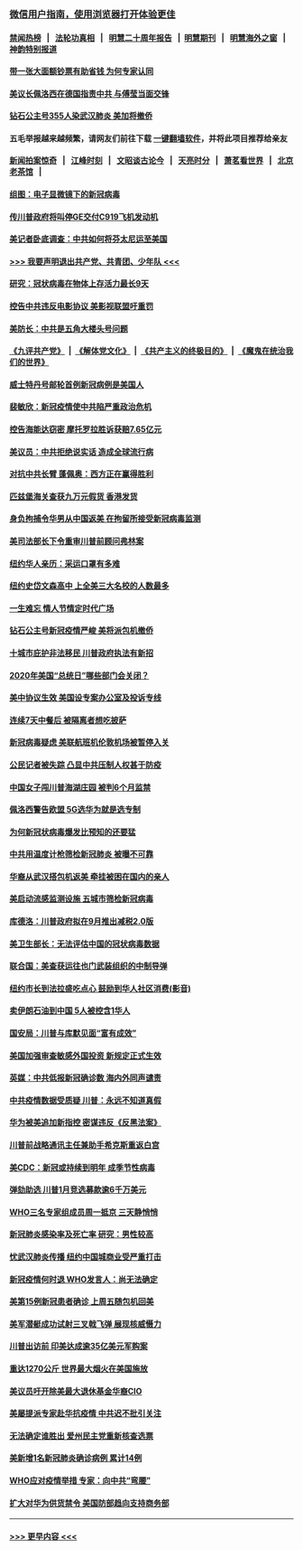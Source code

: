 ### [微信用户指南，使用浏览器打开体验更佳](https://github.com/gfw-breaker/banned-news1/blob/master/indexes/wechat-guide.md?t=0)
#### [禁闻热榜](热点新闻.md?t=0)  &nbsp;&nbsp;|&nbsp;&nbsp; [法轮功真相](https://github.com/gfw-breaker/truth/blob/master/README.md?t=0) &nbsp;&nbsp;|&nbsp;&nbsp; [明慧二十周年报告](https://github.com/gfw-breaker/mh-reports/blob/master/README.md?t=0) &nbsp;&nbsp;|&nbsp;&nbsp;[明慧期刊](https://github.com/gfw-breaker/mh-qikan) &nbsp;&nbsp;|&nbsp;&nbsp; [明慧海外之窗](https://github.com/gfw-breaker/mh-news/blob/master/README.md?t=0) &nbsp;&nbsp;|&nbsp;&nbsp; [神韵特别报道](https://github.com/gfw-breaker/mh-news/blob/master/shenyun.md?t=0)
#### [带一张大面额钞票有助省钱 为何专家认同](../pages/nsc412/n11870166.md?t=02161955) 
#### [美议长佩洛西在德国指责中共 与傅莹当面交锋](../pages/nsc412/n11872375.md?t=02161955) 
#### [钻石公主号355人染武汉肺炎 美加将撤侨](../pages/nsc412/n11872392.md?t=02161955) 
#### 五毛举报越来越频繁，请网友们前往下载 [一键翻墙软件](https://github.com/gfw-breaker/ssr-accounts)，并将此项目推荐给亲友
#### [新闻拍案惊奇](https://github.com/gfw-breaker/banned-news1/blob/master/pages/link4.md) &nbsp;&nbsp;|&nbsp;&nbsp; [江峰时刻](https://github.com/gfw-breaker/banned-news1/blob/master/pages/link4.md) &nbsp;&nbsp;|&nbsp;&nbsp; [文昭谈古论今](https://github.com/gfw-breaker/banned-news1/blob/master/pages/link4.md) &nbsp;&nbsp;|&nbsp;&nbsp; [天亮时分](https://github.com/gfw-breaker/banned-news1/blob/master/pages/link4.md) &nbsp;&nbsp;|&nbsp;&nbsp; [萧茗看世界](https://github.com/gfw-breaker/banned-news1/blob/master/pages/link4.md) &nbsp;&nbsp;|&nbsp;&nbsp; [北京老茶馆](https://github.com/gfw-breaker/banned-news1/blob/master/pages/link4.md) &nbsp;&nbsp;|&nbsp;&nbsp; 
#### [组图：电子显微镜下的新冠病毒](../pages/nsc412/n11872057.md?t=02161955) 
#### [传川普政府将叫停GE交付C919飞机发动机](../pages/nsc412/n11871600.md?t=02161955) 
#### [美记者卧底调查：中共如何将芬太尼运至美国](../pages/nsc412/n11871821.md?t=02161955) 
#### [>>> 我要声明退出共产党、共青团、少年队 <<<](https://github.com/begood0513/goodnews/blob/master/quit/letter.md) 
#### [研究：冠状病毒在物体上存活力最长9天](../pages/nsc412/n11871871.md?t=02161955) 
#### [控告中共违反电影协议 美影视联盟吁重罚](../pages/nsc412/n11871820.md?t=02161955) 
#### [美防长：中共是五角大楼头号问题](../pages/nsc412/n11871768.md?t=02161955) 
#### [《九评共产党》](https://github.com/begood0513/9ping.md/blob/master/README.md) &nbsp;|&nbsp; [《解体党文化》](../../../../jtdwh.md/blob/master/README.md)  &nbsp;|&nbsp; [《共产主义的终极目的》](../../../../gczydzjmd.md/blob/master/README.md) &nbsp;|&nbsp; [《魔鬼在统治我们的世界》](../../../../mgztzwmdsj.md/blob/master/README.md) 
#### [威士特丹号邮轮首例新冠病例是美国人](../pages/nsc412/n11871731.md?t=02161955) 
#### [裴敏欣：新冠疫情使中共陷严重政治危机](../pages/nsc412/n11871514.md?t=02161955) 
#### [控告海能达窃密 摩托罗拉胜诉获赔7.65亿元](../pages/nsc412/n11871594.md?t=02161955) 
#### [美议员：中共拒绝说实话 造成全球流行病](../pages/nsc412/n11871582.md?t=02161955) 
#### [对抗中共长臂 蓬佩奥：西方正在赢得胜利](../pages/nsc412/n11871500.md?t=02161955) 
#### [匹兹堡海关查获九万元假货 香港发货](../pages/nsc412/n11870716.md?t=02161955) 
#### [身负拘捕令华男从中国返美  在拘留所接受新冠病毒监测](../pages/nsc412/n11870710.md?t=02161955) 
#### [美司法部长下令重审川普前顾问弗林案](../pages/nsc412/n11870258.md?t=02161955) 
#### [纽约华人亲历：采运口罩有多难](../pages/nsc412/n11870531.md?t=02161955) 
#### [纽约史岱文森高中  上全美三大名校的人数最多](../pages/nsc412/n11870557.md?t=02161955) 
#### [一生难忘 情人节情定时代广场](../pages/nsc412/n11870536.md?t=02161955) 
#### [钻石公主号新冠疫情严峻 美将派包机撤侨](../pages/nsc412/n11870505.md?t=02161955) 
#### [十城市庇护非法移民 川普政府执法有新招](../pages/nsc412/n11870410.md?t=02161955) 
#### [2020年美国“总统日”哪些部门会关闭？](../pages/nsc412/n11870148.md?t=02161955) 
#### [美中协议生效 美国设专案办公室及投诉专线](../pages/nsc412/n11870266.md?t=02161955) 
#### [连续7天中餐后 被隔离者想吃披萨](../pages/nsc412/n11870243.md?t=02161955) 
#### [新冠病毒疑虑 美联航班机伦敦机场被暂停入关](../pages/nsc412/n11870015.md?t=02161955) 
#### [公民记者被失踪 凸显中共压制人权甚于防疫](../pages/nsc412/n11870042.md?t=02161955) 
#### [中国女子闯川普海湖庄园 被判6个月监禁](../pages/nsc412/n11869919.md?t=02161955) 
#### [佩洛西警告欧盟 5G选华为就是选专制](../pages/nsc412/n11869898.md?t=02161955) 
#### [为何新冠状病毒爆发比预知的还要猛](../pages/nsc412/n11869828.md?t=02161955) 
#### [中共用温度计枪筛检新冠肺炎 被曝不可靠](../pages/nsc412/n11869707.md?t=02161955) 
#### [华裔从武汉搭包机返美 牵挂被困在国内的亲人](../pages/nsc412/n11869711.md?t=02161955) 
#### [美启动流感监测设施 五城市筛检新冠病毒](../pages/nsc412/n11869689.md?t=02161955) 
#### [库德洛：川普政府拟在9月推出减税2.0版](../pages/nsc412/n11869627.md?t=02161955) 
#### [美卫生部长：无法评估中国的冠状病毒数据](../pages/nsc412/n11869301.md?t=02161955) 
#### [联合国：美查获运往也门武装组织的中制导弹](../pages/nsc412/n11868677.md?t=02161955) 
#### [纽约市长到法拉盛吃点心  鼓励到华人社区消费(影音)](../pages/nsc412/n11868197.md?t=02161955) 
#### [卖伊朗石油到中国  5人被控含1华人](../pages/nsc412/n11867988.md?t=02161955) 
#### [国安局：川普与库默见面“富有成效”](../pages/nsc412/n11867976.md?t=02161955) 
#### [美国加强审查敏感外国投资 新规定正式生效](../pages/nsc412/n11868041.md?t=02161955) 
#### [英媒：中共低报新冠确诊数 海内外同声谴责](../pages/nsc412/n11867421.md?t=02161955) 
#### [中共疫情数据受质疑 川普：永远不知道真假](../pages/nsc412/n11867195.md?t=02161955) 
#### [华为被美追加新指控 密谋违反《反黑法案》](../pages/nsc412/n11867191.md?t=02161955) 
#### [川普前战略通讯主任兼助手希克斯重返白宫](../pages/nsc412/n11867104.md?t=02161955) 
#### [美CDC：新冠或持续到明年 成季节性病毒](../pages/nsc412/n11867279.md?t=02161955) 
#### [弹劾助选 川普1月竞选募款逾6千万美元](../pages/nsc412/n11866950.md?t=02161955) 
#### [WHO三名专家组成员周一抵京 三天静悄悄](../pages/nsc412/n11866947.md?t=02161955) 
#### [新冠肺炎感染率及死亡率 研究：男性较高](../pages/nsc412/n11866956.md?t=02161955) 
#### [忧武汉肺炎传播 纽约中国城商业受严重打击](../pages/nsc412/n11866902.md?t=02161955) 
#### [新冠疫情何时退 WHO发言人：尚无法确定](../pages/nsc412/n11866864.md?t=02161955) 
#### [美第15例新冠患者确诊 上周五随包机回美](../pages/nsc412/n11866852.md?t=02161955) 
#### [美军潜艇成功试射三叉戟飞弹 展现核威慑力](../pages/nsc412/n11866046.md?t=02161955) 
#### [川普出访前 印美达成逾35亿美元军购案](../pages/nsc412/n11865444.md?t=02161955) 
#### [重达1270公斤 世界最大烟火在美国施放](../pages/nsc412/n11865198.md?t=02161955) 
#### [美议员吁开除美最大退休基金华裔CIO](../pages/nsc412/n11865230.md?t=02161955) 
#### [美屡提派专家赴华抗疫情 中共迟不批引关注](../pages/nsc412/n11864719.md?t=02161955) 
#### [无法确定谁胜出 爱州民主党重新核查选票](../pages/nsc412/n11864830.md?t=02161955) 
#### [美新增1名新冠肺炎确诊病例 累计14例](../pages/nsc412/n11864893.md?t=02161955) 
#### [WHO应对疫情举措 专家：向中共“弯腰”](../pages/nsc412/n11864727.md?t=02161955) 
#### [扩大对华为供货禁令 美国防部趋向支持商务部](../pages/nsc412/n11864773.md?t=02161955) 

----
#### [ >>> 更早内容 <<< ](../indexes/nsc412-earlier.md)
